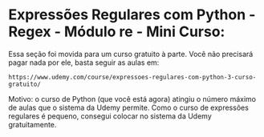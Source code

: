 # Expressões Regulares com Python - Regex - Módulo re - Mini Curso:
Essa seção foi movida para um curso gratuito à parte. Você não precisará pagar nada por ele, basta seguir as aulas em: 

    https://www.udemy.com/course/expressoes-regulares-com-python-3-curso-gratuito/

Motivo: o curso de Python (que você está agora) atingiu o número máximo de aulas que o sistema da Udemy permite. Como o curso de expressões regulares é pequeno, consegui colocar no sistema da Udemy gratuitamente.